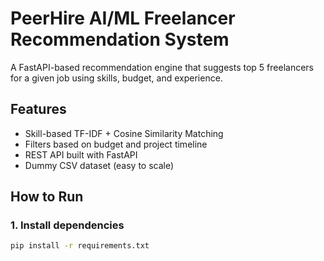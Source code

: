# PeerHire AI/ML Freelancer Recommendation System

A FastAPI-based recommendation engine that suggests top 5 freelancers for a given job using skills, budget, and experience.

## Features

- Skill-based TF-IDF + Cosine Similarity Matching
- Filters based on budget and project timeline
- REST API built with FastAPI
- Dummy CSV dataset (easy to scale)

## How to Run

### 1. Install dependencies
```bash
pip install -r requirements.txt
